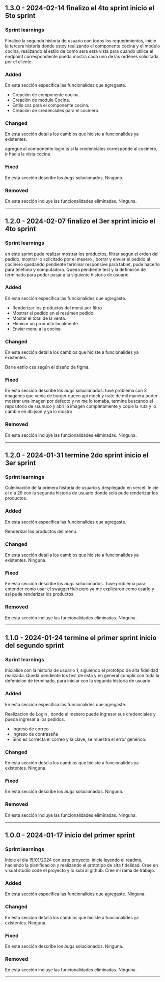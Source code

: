 ## 1.3.0 - 2024-02-14 finalizo el 4to sprint inicio el 5to sprint

### Sprint learnings

Finalice la segunda historia de usuario con todos los requerimientos, inicie la tercera historia donde estoy realizando el componente cocina y el modulo cocina, realizando el estilo de como sera esta vista para cuando utilice el endpoint correspondiente pueda mostra cada uno de las ordenes solicitada por el cliente.

### Added

En esta sección especifica las funcionalides que agregaste.

* Creación de componente cocina.
* Creación de modulo Cocina.
* Estilo css para el componente cocina.
* Creación de credenciales para el cocinero.

### Changed

En esta sección detalla los cambios que hiciste a funcionalides ya existentes.

agregue al componente login.ts si la credenciales corresponde al cocinero, ir hacia la vista cocina.

### Fixed

En esta sección describe los _bugs_ solucionados.
Ninguno.

### Removed

En esta sección incluye las funcionalidades eliminadas.
Ninguna.

_______________________________

## 1.2.0 - 2024-02-07 finalizo el 3er sprint inicio el 4to sprint

### Sprint learnings

en este sprint pude realizar mostrar los productos, filtrar segun el orden del pedido, mostrar lo solicitado por el mesero , borrar y enviar el pedido al cocinero quedando pendiente terminar responsive para tablet, pude hacerlo para telefono y computadora.  Queda pendiente test y la definición de terminado para poder pasar a la siguiente historia de usuario.

### Added

En esta sección especifica las funcionalides que agregaste.

* Renderizar los productos del menú por filtro
* Mostrar el pedido en el resúmen pedido.
* Mostar el total de la venta.
* Eliminar un producto localmente.
* Enviar menu a la cocina.

### Changed

En esta sección detalla los cambios que hiciste a funcionalides ya existentes.

Darle estilo css según el diseño de figma.

### Fixed

En esta sección describe los _bugs_ solucionados.
tuve problema con 3 imaganes que venia de burger queen api mock y trate de mil manera poder mostrar una imagen por defecto y no me lo tomaba, termine buscando el repositorio de ssunuco y abri la imagen completamente y copie la ruta y lo cambie en db.json y ya lo mostro

### Removed

En esta sección incluye las funcionalidades eliminadas.
Ninguna.

_______________________________
## 1.2.0 - 2024-01-31 termine 2do sprint inicio el 3er sprint

### Sprint learnings

Culminación de la primera historia de usuario y desplegado en vercel. Inicie el dia 29 con la segunda historia de usuario donde solo pude renderizar los productos.

### Added

En esta sección especifica las funcionalides que agregaste.

Renderizar los productos del menú.

### Changed

En esta sección detalla los cambios que hiciste a funcionalides ya existentes.
Ninguna.

### Fixed

En esta sección describe los _bugs_ solucionados.
Tuve problema para entender como usar el swaggerHub pero ya me explicaron como usarlo y asi pude renderizar los productos.

### Removed

En esta sección incluye las funcionalidades eliminadas.
Ninguna.



_________________________________

## 1.1.0 - 2024-01-24  termine el primer sprint inicio del segundo sprint

### Sprint learnings

Inicialice con la historia de usuario 1, siguiendo el prototipo de alta fidelidad realizada.  Queda pendiente los test de esta y en general  cumplir con toda la defenicion de terminado, para iniciar con la segunda historia de usuario.

### Added

En esta sección especifica las funcionalides que agregaste.

Realizacion de Login , donde el mesero puede ingresar sus credenciales y pueda ingresar a los pedidos.

* Ingreso de correo
* Ingreso de contraseña
* Sino es correcta el correo y la clave, se muestra el error genérico.

### Changed

En esta sección detalla los cambios que hiciste a funcionalides ya existentes.
Ninguna.

### Fixed

En esta sección describe los _bugs_ solucionados.
Ninguna.

### Removed

En esta sección incluye las funcionalidades eliminadas.
Ninguna.
_________________________________
## 1.0.0 - 2024-01-17 inicio del primer sprint

### Sprint learnings

Inicie el dia 15/01/2024 con este proyecto, inicie leyendo el readme, haciendo la planificación y realizando el prototipo de alta fidelidad.
Cree en visual studio code el proyecto y lo subi al github.
Cree mi rama de trabajo.

### Added

En esta sección especifica las funcionalides que agregaste.
Ninguna.

### Changed

En esta sección detalla los cambios que hiciste a funcionalides ya existentes.
Ninguna.

### Fixed

En esta sección describe los _bugs_ solucionados.
Ninguna.

### Removed

En esta sección incluye las funcionalidades eliminadas.
Ninguna.
_______________________________________________________________